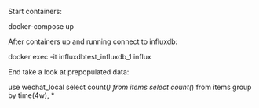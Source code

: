 Start containers:

docker-compose up

After containers up and running connect to influxdb:

docker exec -it influxdbtest_influxdb_1 influx

End take a look at prepopulated data:

use wechat_local
select count(*) from items
select count(*) from items group by time(4w), *
